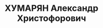 ---
title: ХУМАРЯН Александр Христофорович
description: 'Род. в 1875. Род занятий: быв. сотрудник НКФина Грузии.

  Осужден Тройкой при НКВД ГССР 07.09.1937. Мера наказания: расстрел с конфискацией
  личного имущества. Дата расстрела: 11.12.1937'
---